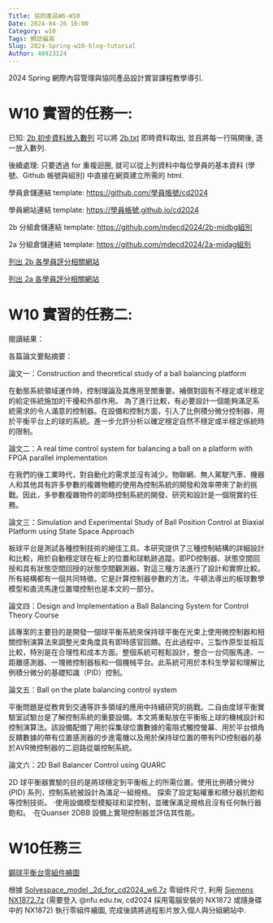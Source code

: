 ```yaml
---
Title: 協同產品W6-W10
Date: 2024-04-26 16:00
Category: w10
Tags: 網誌編寫
Slug: 2024-Spring-w10-blog-tutorial
Author: 40923124
---
```


2024 Spring 網際內容管理與協同產品設計實習課程教學導引.

<!-- PELICAN_END_SUMMARY -->

# W10 實習的任務一:

已知: [2b 初步資料放入數列](https://mde.tw/cd2024/content/Brython.html?src=https://gist.githubusercontent.com/mdecycu/8ba6fa28317bc7a784d8350e7bc33580/raw/27ae4eb5669e4495b3e3a164d404628913a011ed/2b_w10_step1.py) 可以將 [2b.txt](https://mdecd2024.github.io/2bstud-2bsite/downloads/2b.txt) 即時資料取出, 並且將每一行隔開後, 逐一放入數列.

後續處理: 只要透過 for 重複迴圈, 就可以從上列資料中每位學員的基本資料 (學號、Github 帳號與組別) 中直接在網頁建立所需的 html.

學員倉儲連結 template: https://github.com/學員帳號/cd2024

學員網站連結 template: https://學員帳號.github.io/cd2024

2b 分組倉儲連結 template: https://github.com/mdecd2024/2b-midbg組別

2a 分組倉儲連結 template: https://github.com/mdecd2024/2a-midag組別

[列出 2b 各學員評分相關網站](https://mde.tw/cd2024/content/Brython.html?src=https://gist.githubusercontent.com/mdecycu/8ba6fa28317bc7a784d8350e7bc33580/raw/9e0540c36b0c6d74065ddc23ed3f365e1ba14c53/2b_w10_step2.py)

[列出 2a 各學員評分相關網站](https://mde.tw/cd2024/content/Brython.html?src=https://gist.githubusercontent.com/mdecycu/8ba6fa28317bc7a784d8350e7bc33580/raw/a035644a54de63d3b920211e78e7532837bda516/2a_w10_step2.py)

# W10 實習的任務二:

閱讀結果：

各篇論文要點摘要：

論文一：Construction and theoretical study of a ball balancing platform

在動態系統領域運作時，控制理論及其應用至關重要。補償對固有不穩定或半穩定的給定係統施加的干擾和外部作用。
為了進行比較，有必要設計一個能夠滿足系統需求的令人滿意的控制器。在設備和控制方面，引入了比例積分微分控制器，用於平衡平台上的球的系統。進一步允許分析以確定穩定自然不穩定或半穩定係統時的限制。

論文二：A real time control system for balancing a ball on a platform with FPGA parallel implementation

在我們的後工業時代，對自動化的需求並沒有減少。物聯網、無人駕駛汽車、機器人和其他具有許多參數的複雜物體的使用為控制系統的開發和效率帶來了新的挑戰。因此，多參數複雜物件的即時控制系統的開發、研究和設計是一個現實的任務。

論文三：Simulation and Experimental Study of Ball Position Control at Biaxial Platform using State Space Approach

板球平台是測試各種控制技術的絕佳工具。本研究提供了三種控制結構的詳細設計和比較，用於自動穩定球在板上的位置和球軌跡追蹤。即PD控制器、狀態空間回授和具有狀態空間回授的狀態空間觀測器。對這三種方法進行了設計和實際比較。所有結構都有一個共同特徵。它是計算控制器參數的方法。牛頓法導出的板球數學模型和直流馬達位置環控制也是本文的一部分。


論文四：Design and Implementation a Ball Balancing System for Control Theory Course

該專案的主要目的是開發一個球平衡系統來保持球平衡在光束上使用微控制器和相關控制演算法來調整光束角度具有即時感官回饋。在此過程中，三製作原型並相互比較，特別是在合理性和成本方面。整個系統可輕鬆設計，整合一台伺服馬達、一距離感測器、一塊微控制器板和一個機械平台。此系統可用於本科生學習和理解比例積分微分的基礎知識（PID）控制。

論文五：Ball on the plate balancing control system

平衡問題是從教育到交通等許多領域的應用中持續研究的挑戰。二自由度球平衡實驗室試驗台是了解控制系統的重要設備。本文將重點放在平衡板上球的機械設計和控制演算法。該設備配備了用於採集球位置數據的電阻式觸控螢幕、用於平台傾角反饋數據的帶有位置感測器的步進電機以及用於保持球位置的帶有PID控制器的基於AVR微控制器的二迴路從屬控制系統。

論文六：2D Ball Balancer Control using QUARC

2D 球平衡器實驗的目的是將球穩定到平衡板上的所需位置。使用比例積分微分 (PID) 系列，控制系統被設計為滿足一組規格。
探索了設定點權重和積分器抗飽和等控制技術。 ‧使用設備模型模擬球和梁控制，並確保滿足規格且沒有任何執行器飽和。 ‧在Quanser 2DBB 設備上實現控制器並評估其性能。

# W10任務三

[鋼球平衡台零組件繪圖](https://drive.google.com/drive/u/2/folders/1KLj4chRY3yqZtsJPsQrMUQ7wU2wR8EI9)

根據 [Solvespace_model _2d_for_cd2024_w6.7z](https://mde.tw/cd2024/downloads/Solvespace_model%20_2d_for_cd2024_w6.7z) 零組件尺寸, 利用 [Siemens NX1872.7z](https://nfuedu-my.sharepoint.com/:u:/g/personal/yen_nfu_edu_tw/EehhlaMDzTxAlOBppbPSoPwBCzsOQxvshtNL8xJel-zbJQ?e=YwKvdH) (需要登入 @nfu.edu.tw, cd2024 採用電腦安裝的 NX1872 或隨身碟中的 NX1872) 執行零組件繪圖, 完成後請將過程影片放入個人與分組網站中.